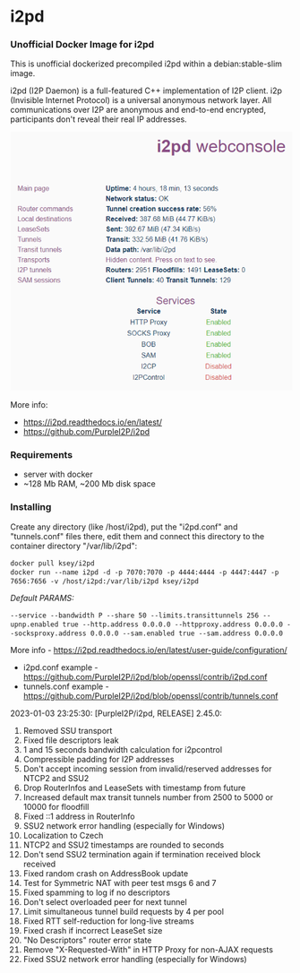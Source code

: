 # i2pd
### Unofficial Docker Image for i2pd
This is unofficial dockerized precompiled i2pd within a debian:stable-slim image.

i2pd (I2P Daemon) is a full-featured C++ implementation of I2P client. i2p (Invisible Internet Protocol) is a universal anonymous network layer. All communications over I2P are anonymous and end-to-end encrypted, participants don't reveal their real IP addresses.

![i2pd](https://raw.githubusercontent.com/MrKsey/i2pd/master/i2pd.PNG)

More info:
- https://i2pd.readthedocs.io/en/latest/
- https://github.com/PurpleI2P/i2pd

### Requirements

* server with docker
* ~128 Mb RAM, ~200 Mb disk space 

### Installing

Create any directory (like /host/i2pd), put the "i2pd.conf" and "tunnels.conf" files there, edit them and connect this directory to the container directory "/var/lib/i2pd":
```
docker pull ksey/i2pd
docker run --name i2pd -d -p 7070:7070 -p 4444:4444 -p 4447:4447 -p 7656:7656 -v /host/i2pd:/var/lib/i2pd ksey/i2pd
```

*Default PARAMS:*
```
--service --bandwidth P --share 50 --limits.transittunnels 256 --upnp.enabled true --http.address 0.0.0.0 --httpproxy.address 0.0.0.0 --socksproxy.address 0.0.0.0 --sam.enabled true --sam.address 0.0.0.0
```
More info - https://i2pd.readthedocs.io/en/latest/user-guide/configuration/

* i2pd.conf example - https://github.com/PurpleI2P/i2pd/blob/openssl/contrib/i2pd.conf 
* tunnels.conf example - https://github.com/PurpleI2P/i2pd/blob/openssl/contrib/tunnels.conf






















































































2023-01-03 23:25:30: [PurpleI2P/i2pd, RELEASE] 2.45.0:

1. Removed SSU transport
2.  Fixed file descriptors leak
3. 1 and 15 seconds bandwidth calculation for i2pcontrol
4. Compressible padding for I2P addresses
5. Don't accept incoming session from invalid/reserved addresses for NTCP2 and SSU2
6. Drop RouterInfos and LeaseSets with timestamp from future
7. Increased default max transit tunnels number from 2500 to 5000 or 10000 for floodfill
8. Fixed ::1 address in RouterInfo
9. SSU2 network error handling (especially for Windows)
10. Localization to Czech
11. NTCP2 and SSU2 timestamps are rounded to seconds
12. Don't send SSU2 termination again if termination received block received
13. Fixed random crash on AddressBook update
14. Test for Symmetric NAT with peer test msgs 6 and 7
15.  Fixed spamming to log if no descriptors
16. Don't select overloaded peer for next tunnel
17. Limit simultaneous tunnel build requests by 4 per pool
18. Fixed RTT self-reduction for long-live streams
19. Fixed crash if incorrect LeaseSet size
20. "No Descriptors" router error state
21. Remove "X-Requested-With" in HTTP Proxy for non-AJAX requests
22.  Fixed SSU2 network error handling (especially for Windows)
